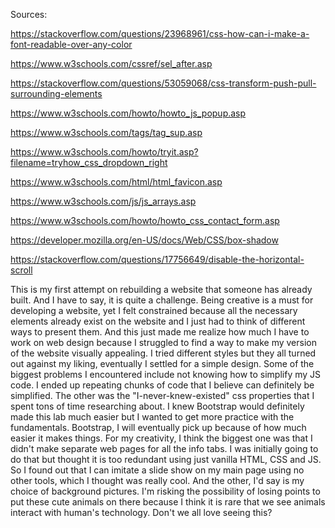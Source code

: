 Sources:

https://stackoverflow.com/questions/23968961/css-how-can-i-make-a-font-readable-over-any-color

https://www.w3schools.com/cssref/sel_after.asp

https://stackoverflow.com/questions/53059068/css-transform-push-pull-surrounding-elements

https://www.w3schools.com/howto/howto_js_popup.asp

https://www.w3schools.com/tags/tag_sup.asp

https://www.w3schools.com/howto/tryit.asp?filename=tryhow_css_dropdown_right

https://www.w3schools.com/html/html_favicon.asp

https://www.w3schools.com/js/js_arrays.asp

https://www.w3schools.com/howto/howto_css_contact_form.asp

https://developer.mozilla.org/en-US/docs/Web/CSS/box-shadow

https://stackoverflow.com/questions/17756649/disable-the-horizontal-scroll

This is my first attempt on rebuilding a website that someone has already built. And I have to say, it is quite a challenge. Being creative is a must for developing a website, yet I felt constrained because all the necessary elements already exist on the website and I just had to think of different ways to present them. And this just made me realize how much I have to work on web design because I struggled to find a way to make my version of the website visually appealing. I tried different styles but they all turned out against my liking, eventually I settled for a simple design. Some of the biggest problems I encountered include not knowing how to simplify my JS code. I ended up repeating chunks of code that I believe can definitely be simplified. The other was the "I-never-knew-existed" css properties that I spent tons of time researching about. I knew Bootstrap would definitely made this lab much easier but I wanted to get more practice with the fundamentals. Bootstrap, I will eventually pick up because of how much easier it makes things. For my creativity, I think the biggest one was that I didn't make separate web pages for all the info tabs. I was initially going to do that but thought it is too redundant using just vanilla HTML, CSS and JS. So I found out that I can imitate a slide show on my main page using  no other tools, which I thought was really cool. And the other, I'd say is my choice of background pictures. I'm risking the possibility of losing points to put these cute animals on there because I think it is rare that we see animals interact with human's technology. Don't we all love seeing this?